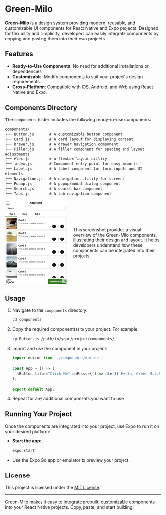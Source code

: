 # Green-Milo

**Green-Milo** is a design system providing modern, reusable, and customizable UI components for React Native and Expo projects. Designed for flexibility and simplicity, developers can easily integrate components by copying and pasting them into their own projects.

## Features

- **Ready-to-Use Components**: No need for additional installations or dependencies.
- **Customizable**: Modify components to suit your project's design requirements.
- **Cross-Platform**: Compatible with iOS, Android, and Web using React Native and Expo.

## Components Directory

The `components` folder includes the following ready-to-use components:

```plaintext
components/
├── Button.js       # A customizable button component
├── Card.js         # A card layout for displaying content
├── Drawer.js       # A drawer navigation component
├── Filler.js       # A filler component for spacing and layout adjustments
├── Flex.js         # A flexbox layout utility
├── index.js        # Component entry point for easy imports
├── Label.js        # A label component for form inputs and UI elements
├── Navigation.js   # A navigation utility for screens
├── Popup.js        # A popup/modal dialog component
├── Search.js       # A search bar component
└── Tabs.js         # A tab navigation component
```

<div style="display: flex; align-items: center;">
  <img src="./assets/screenshot.png" alt="Screenshot of Green-Milo Components" width="200px">
  <p style="margin-left: 20px;">This screenshot provides a visual overview of the Green-Milo components, illustrating their design and layout. It helps developers understand how these components can be integrated into their projects.</p>
</div>


## Usage

1. Navigate to the `components` directory:

   ```bash
   cd components
   ```

2. Copy the required component(s) to your project. For example:

   ```bash
   cp Button.js /path/to/your/project/components/
   ```

3. Import and use the component in your project:

   ```javascript
   import Button from './components/Button';

   const App = () => (
     <Button title="Click Me" onPress={() => alert('Hello, Green-Milo!')} />
   );

   export default App;
   ```

4. Repeat for any additional components you want to use.

## Running Your Project

Once the components are integrated into your project, use Expo to run it on your desired platform:

- **Start the app**:

  ```bash
  expo start
  ```

- Use the Expo Go app or emulator to preview your project.

## License

This project is licensed under the [MIT License](LICENSE).

---

Green-Milo makes it easy to integrate prebuilt, customizable components into your React Native projects. Copy, paste, and start building!